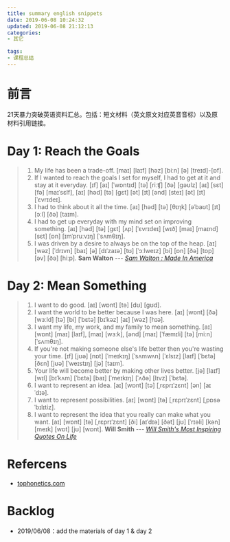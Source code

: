 ```yaml
---
title: summary english snippets
date: 2019-06-08 10:24:32
updated: 2019-06-08 21:12:13
categories:
- 其它

tags:
- 课程总结
---
```

# 前言
21天暴力突破英语资料汇总。包括：短文材料（英文原文对应英音音标）以及原材料引用链接。

<!-- more -->
# Day 1: Reach the Goals
> 1. My life has been a trade-off.
> [maɪ] [laɪf] [həz] [biːn] [ə] [treɪd]-[ɒf].
> 2. If I wanted to reach the goals I set for myself, I had to get at it and stay at it everyday.
> [ɪf] [aɪ] [ˈwɒntɪd] [tə] [riːʧ] [ðə] [gəʊlz] [aɪ] [sɛt] [fə] [maɪˈsɛlf], [aɪ] [həd] [tə] [gɛt] [ət] [ɪt] [ənd] [steɪ] [ət] [ɪt] [ˈɛvrɪdeɪ].
> 3. I had to think about it all the time.
> [aɪ] [həd] [tə] [θɪŋk] [əˈbaʊt] [ɪt] [ɔːl] [ðə] [taɪm].
> 4. I had to get up everyday with my mind set on improving something.
> [aɪ] [həd] [tə] [gɛt] [ʌp] [ˈɛvrɪdeɪ] [wɪð] [maɪ] [maɪnd] [sɛt] [ɒn] [ɪmˈpruːvɪŋ] [ˈsʌmθɪŋ].
> 5. I was driven by a desire to always be on the top of the heap.
> [aɪ] [wəz] [ˈdrɪvn] [baɪ] [ə] [dɪˈzaɪə] [tʊ] [ˈɔːlweɪz] [bi] [ɒn] [ðə] [tɒp] [əv] [ðə] [hiːp].
> **Sam Walton** --- <cite>[Sam Walton : Made In America](https://book.douban.com/subject/2189938/)</cite>

# Day 2: Mean Something
> 1. I want to do good.
> [aɪ] [wɒnt] [tə] [dʊ] [gʊd].
> 2. I want the world to be better because I was here.
> [aɪ] [wɒnt] [ðə] [wɜːld] [tə] [bi] [ˈbɛtə] [bɪˈkəz] [aɪ] [wəz] [hɪə].
> 3. I want my life, my work, and my family to mean something.
> [aɪ] [wɒnt] [maɪ] [laɪf], [maɪ] [wɜːk], [ənd] [maɪ] [ˈfæmɪli] [tə] [miːn] [ˈsʌmθɪŋ].
> 4. If you're not making someone else's life better then you're wasting your time.
> [ɪf] [jʊə] [nɒt] [ˈmeɪkɪŋ] [ˈsʌmwʌn] [ˈɛlsɪz] [laɪf] [ˈbɛtə] [ðɛn] [jʊə] [ˈweɪstɪŋ] [jə] [taɪm].
> 5. Your life will become better by making other lives better.
> [jə] [laɪf] [wɪl] [bɪˈkʌm] [ˈbɛtə] [baɪ] [ˈmeɪkɪŋ] [ˈʌðə] [lɪvz] [ˈbɛtə].
> 6. I want to represent an idea.
> [aɪ] [wɒnt] [tə] [ˌrɛprɪˈzɛnt] [ən] [aɪˈdɪə].
> 7. I want to represent possibilities.
> [aɪ] [wɒnt] [tə] [ˌrɛprɪˈzɛnt] [ˌpɒsəˈbɪlɪtiz].
> 8. I want to represent the idea that you really can make what you want.
> [aɪ] [wɒnt] [tə] [ˌrɛprɪˈzɛnt] [ði] [aɪˈdɪə] [ðət] [jʊ] [ˈrɪəli] [kən] [meɪk] [wɒt] [jʊ] [wɒnt].
> **Will Smith** --- <cite>[Will Smith's Most Inspiring Quotes On Life](https://www.youtube.com/watch?v=p2aDEYspVbQ&t=246)</cite>

# Refercens
- [tophonetics.com](https://tophonetics.com/zh/)

# Backlog
- 2019/06/08：add the materials of day 1 & day 2